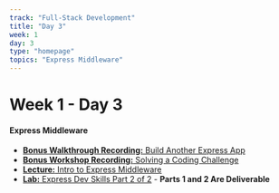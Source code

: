 ```yaml
---
track: "Full-Stack Development"
title: "Day 3"
week: 1
day: 3
type: "homepage"
topics: "Express Middleware"
---
```


# Week 1 - Day 3

#### Express Middleware
- [**Bonus Walkthrough Recording:** Build Another Express App](https://generalassembly.zoom.us/rec/share/65cvIZ_25j5JeZXI0waEVJYRAY_AX6a81HIfr6ENmU6_J7xWQpaRNvc5hjhVBmHf?startTime=1595433896000)
- [**Bonus Workshop Recording:** Solving a Coding Challenge](https://generalassembly.zoom.us/rec/share/wvRuCp7Xq3xJBavg8QLxf5QPHaTBeaa813Ue_KJcmU_z9BZBegBar63ICicHYyu4)
- [**Lecture:** Intro to Express Middleware](/full-stack-development/week-1/day-3/lecture-materials/intro-to-express-middleware/)
- [**Lab:** Express Dev Skills Part 2 of 2](/full-stack-development/week-1/day-3/labs/express-dev-skills-lab-part-2/) - **Parts 1 and 2 Are Deliverable**



